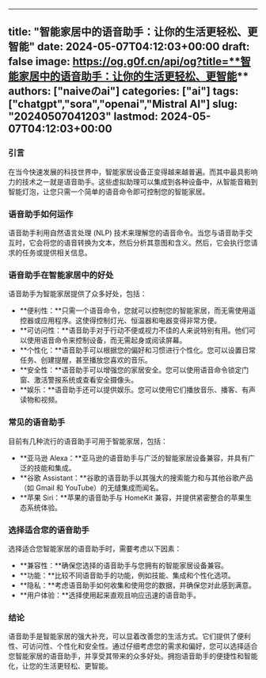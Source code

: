 
---
title: "**智能家居中的语音助手：让你的生活更轻松、更智能**"
date: 2024-05-07T04:12:03+00:00
draft: false
image: https://og.g0f.cn/api/og?title=**智能家居中的语音助手：让你的生活更轻松、更智能**
authors: ["naiveのai"]
categories: ["ai"]
tags: ["chatgpt","sora","openai","Mistral AI"]
slug: "20240507041203"
lastmod: 2024-05-07T04:12:03+00:00
---
### 引言

在当今快速发展的科技世界中，智能家居设备正变得越来越普遍。而其中最具影响力的技术之一就是语音助手。这些虚拟助理可以集成到各种设备中，从智能音箱到智能灯泡，让您只需一个简单的语音命令即可控制您的智能家居。

### 语音助手如何运作

语音助手利用自然语言处理 (NLP) 技术来理解您的语音命令。当您与语音助手交互时，它会将您的语音转换为文本，然后分析其意图和含义。然后，它会执行您请求的任务或提供相关信息。

### 语音助手在智能家居中的好处

语音助手为智能家居提供了众多好处，包括：

- **便利性：**只需一个语音命令，您就可以控制您的智能家居，而无需使用遥控器或应用程序。这使得控制灯光、恒温器和电器变得非常方便。
- **可访问性：**语音助手对于行动不便或视力不佳的人来说特别有用。他们可以使用语音命令来控制设备，而无需起身或阅读屏幕。
- **个性化：**语音助手可以根据您的偏好和习惯进行个性化。您可以设置日常任务、创建提醒，甚至播放您喜欢的音乐。
- **安全性：**语音助手可以增强您的家居安全。您可以使用语音命令锁定门窗、激活警报系统或查看安全摄像头。
- **娱乐：**语音助手还可以提供娱乐。您可以使用它们播放音乐、播客、有声读物和视频。

### 常见的语音助手

目前有几种流行的语音助手可用于智能家居，包括：

- **亚马逊 Alexa：**亚马逊的语音助手与广泛的智能家居设备兼容，并具有广泛的技能和集成。
- **谷歌 Assistant：**谷歌的语音助手以其强大的搜索能力和与其他谷歌产品（如 Gmail 和 YouTube）的无缝集成而闻名。
- **苹果 Siri：**苹果的语音助手与 HomeKit 兼容，并提供紧密整合的苹果生态系统体验。

### 选择适合您的语音助手

选择适合您智能家居的语音助手时，需要考虑以下因素：

- **兼容性：**确保您选择的语音助手与您拥有的智能家居设备兼容。
- **功能：**比较不同语音助手的功能，例如技能、集成和个性化选项。
- **隐私：**考虑语音助手如何收集和使用您的数据，并确保您对此感到满意。
- **用户体验：**选择使用起来直观且响应迅速的语音助手。

### 结论

语音助手是智能家居的强大补充，可以显着改善您的生活方式。它们提供了便利性、可访问性、个性化和安全性。通过仔细考虑您的需求和偏好，您可以选择适合您智能家居的语音助手，并享受其带来的众多好处。拥抱语音助手的便捷性和智能化，让您的生活更轻松、更智能。